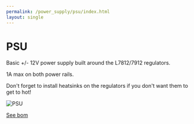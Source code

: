 ```yaml
---
permalink: /power_supply/psu/index.html
layout: single
---
```


# PSU

Basic +/- 12V power supply built around the L7812/7912 regulators.

1A max on both power rails.

Don't forget to install heatsinks on the regulators if you don't want them to get to hot!

![PSU](image/image.jpg)

[See bom](bom/ibom.html)
